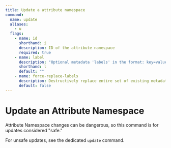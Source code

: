 ```yaml
---
title: Update a attribute namespace
command:
  name: update
  aliases:
    - u
  flags:
    - name: id
      shorthand: i
      description: ID of the attribute namespace
      required: true
    - name: label
      description: "Optional metadata 'labels' in the format: key=value"
      shorthand: l
      default: ""
    - name: force-replace-labels
      description: Destructively replace entire set of existing metadata 'labels' with any provided to this command
      default: false
---
```


# Update an Attribute Namespace

Attribute Namespace changes can be dangerous, so this command is for updates considered "safe."

For unsafe updates, see the dedicated `update` command.